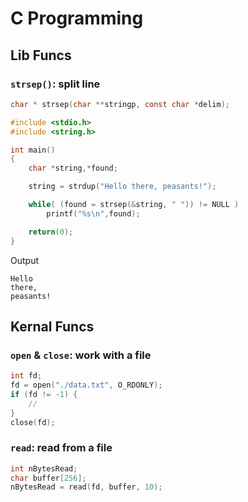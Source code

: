# C Programming

## Lib Funcs

### `strsep()`: split line

```c
char * strsep(char **stringp, const char *delim);
```

```c
#include <stdio.h>
#include <string.h>

int main()
{
    char *string,*found;

    string = strdup("Hello there, peasants!");

    while( (found = strsep(&string, " ")) != NULL )
        printf("%s\n",found);

    return(0);
}
```

Output

```
Hello
there,
peasants!
```

## Kernal Funcs

### `open` & `close`: work with a file

```c
int fd;
fd = open("./data.txt", O_RDONLY);
if (fd != -1) {
    //
}
close(fd);
```

### `read`: read from a file

```c
int nBytesRead;
char buffer[256];
nBytesRead = read(fd, buffer, 10);
```

